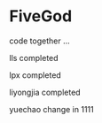 # FiveGod
code together ...

lls  completed

lpx completed

liyongjia completed

yuechao change in 1111


